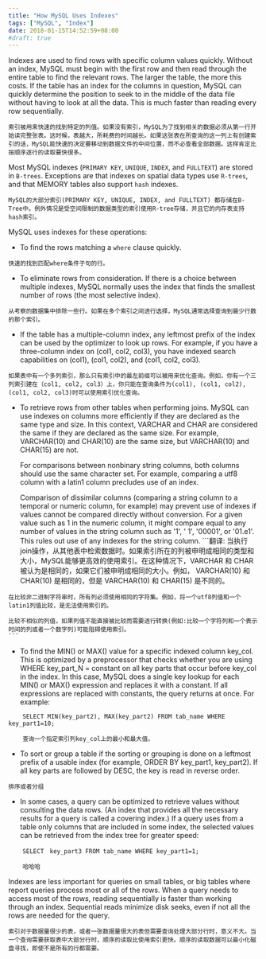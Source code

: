 ```yaml
---
title: "How MySQL Uses Indexes"
tags: ["MySQL", "Index"]
date: 2018-01-15T14:52:59+08:00
#draft: true
---
```


Indexes are used to find rows with specific column values quickly. Without an index, MySQL must begin with the first row and then read through the entire table to find the relevant rows. The larger the table, the more this costs. If the table has an index for the columns in question, MySQL can quickly determine the position to seek to in the middle of the data file without having to look at all the data. This is much faster than reading every row sequentially.
```翻译:
索引被用来快速的找到特定的列值。如果没有索引，MySQL为了找到相关的数据必须从第一行开始读完整张表。这时候，表越大，所耗费的时间越长。如果这张表在所查询的这一列上有创建索引的话，MySQL能快速的决定要移动到数据文件的中间位置，而不必查看全部数据。这样肯定比按顺序逐行的读取要快很多。
```

Most MySQL indexes (`PRIMARY KEY`, `UNIQUE`, `INDEX`, and `FULLTEXT`) are stored in `B-trees`. Exceptions are that indexes on spatial data types use `R-trees`, and that MEMORY tables also support `hash` indexes.
```翻译:
MySQL的大部分索引(PRIMARY KEY, UNIQUE, INDEX, and FULLTEXT) 都存储在B-Tree中。例外情况是受空间限制的数据类型的索引使用R-tree存储，并且它的内存表支持hash索引。
```

MySQL uses indexes for these operations:

* To find the rows matching a `where` clause quickly.
```翻译：
快速的找到匹配where条件子句的行。
```

* To eliminate rows from consideration. If there is a choice between multiple indexes, MySQL normally uses the index that finds the smallest number of rows (the most selective index).
```翻译：
从考察的数据集中排除一些行。如果在多个索引之间进行选择，MySQL通常选择查询到最少行数的那个索引。
```

* If the table has a multiple-column index, any leftmost prefix of the index can be used by the optimizer to look up rows. For example, if you have a three-column index on (col1, col2, col3), you have indexed search capabilities on (col1), (col1, col2), and (col1, col2, col3). 
```翻译:
如果表中有一个多列索引，那么只有索引中的最左前缀可以被用来优化查询。例如，你有一个三列索引建在（col1, col2, col3）上，你只能在查询条件为(col1), (col1, col2), (col1, col2, col3)时可以使用索引优化查询。
```

*    To retrieve rows from other tables when performing joins. MySQL can use indexes on columns more efficiently if they are declared as the same type and size. In this context, VARCHAR and CHAR are considered the same if they are declared as the same size. For example, VARCHAR(10) and CHAR(10) are the same size, but VARCHAR(10) and CHAR(15) are not.

     For comparisons between nonbinary string columns, both columns should use the same character set. For example, comparing a utf8 column with a latin1 column precludes use of an index.

     Comparison of dissimilar columns (comparing a string column to a temporal or numeric column, for example) may prevent use of indexes if values cannot be compared directly without conversion. For a given value such as 1 in the numeric column, it might compare equal to any number of values in the string column such as '1', ' 1', '00001', or '01.e1'. This rules out use of any indexes for the string column.
    ```翻译:
    当执行join操作，从其他表中检索数据时。如果索引所在的列被申明成相同的类型和大小，MySQL能够更高效的使用索引。在这种情况下，VARCHAR 和 CHAR被认为是相同的，如果它们被申明成相同的大小。例如， VARCHAR(10) 和 CHAR(10) 是相同的，但是 VARCHAR(10) 和 CHAR(15) 是不同的。

    在比较非二进制字符串时，所有列必须使用相同的字符集。例如，将一个utf8列值和一个latin1列值比较，是无法使用索引的。

    比较不相似的列值，如果列值不能直接被比较而需要进行转换(例如:比较一个字符列和一个表示时间的列或者一个数字列)可能阻碍使用索引。
    ```

* To find the MIN() or MAX() value for a specific indexed column key_col. This is optimized by a preprocessor that checks whether you are using WHERE key_part_N = constant on all key parts that occur before key_col in the index. In this case, MySQL does a single key lookup for each MIN() or MAX() expression and replaces it with a constant. If all expressions are replaced with constants, the query returns at once. For example:
```SQL:
    SELECT MIN(key_part2), MAX(key_part2) FROM tab_name WHERE key_part1=10;

    查询一个指定索引列key_col上的最小和最大值。
```

* To sort or group a table if the sorting or grouping is done on a leftmost prefix of a usable index (for example, ORDER BY key_part1, key_part2). If all key parts are followed by DESC, the key is read in reverse order.
```翻译:
排序或者分组
```

* In some cases, a query can be optimized to retrieve values without consulting the data rows. (An index that provides all the necessary results for a query is called a covering index.) If a query uses from a table only columns that are included in some index, the selected values can be retrieved from the index tree for greater speed:
```SQL:
    SELECT　key_part3 FROM tab_name WHERE key_part1=1;

    哈哈哈
```

Indexes are less important for queries on small tables, or big tables where report queries process most or all of the rows. When a query needs to access most of the rows, reading sequentially is faster than working through an index. Sequential reads minimize disk seeks, even if not all the rows are needed for the query.
```翻译:
索引对于数据量很少的表，或者一张数据量很大的表但需要查询处理大部分行时，意义不大。当一个查询需要获取表中大部分行时，顺序的读取比使用索引更快。顺序的读取数据可以最小化磁盘寻找，即使不是所有的行都需要。
```
